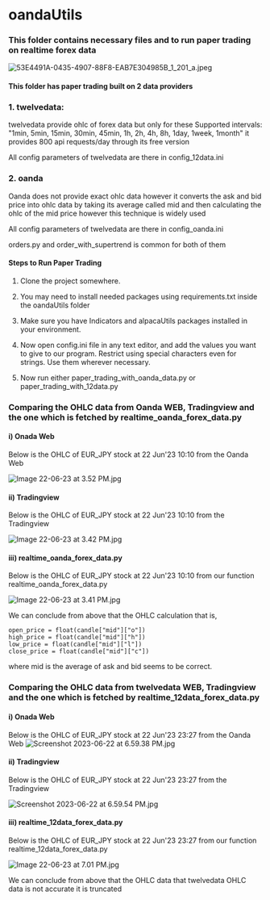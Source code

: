 # oandaUtils

### This folder contains necessary files and to run paper trading on realtime forex data
![53E4491A-0435-4907-88F8-EAB7E304985B_1_201_a.jpeg](images%2F53E4491A-0435-4907-88F8-EAB7E304985B_1_201_a.jpeg)

#### This folder has paper trading built on 2 data providers
###  1. twelvedata:

twelvedata provide ohlc of forex data but only for these Supported intervals: "1min, 5min, 15min, 30min, 45min, 1h, 2h, 4h, 8h, 1day, 1week, 1month"
it provides 800 api requests/day through its free version

All config parameters of twelvedata are there in config_12data.ini 

### 2.  oanda 

Oanda does not provide exact ohlc data however it converts the ask and bid price into ohlc data by taking its average called mid and then calculating the ohlc of the mid price 
however this technique is widely used 

All config parameters of twelvedata are there in config_oanda.ini 

orders.py and order_with_supertrend is common for both of them



#### Steps to Run Paper Trading

1. Clone the project somewhere.

2. You may need to install needed packages using requirements.txt inside the oandaUtils folder

3. Make sure you have Indicators and alpacaUtils packages installed in your environment.

4. Now open config.ini file in any text editor, and add the values you want to give to our
program. Restrict using special characters even for strings. Use them wherever necessary.

5. Now run either paper_trading_with_oanda_data.py or paper_trading_with_12data.py


### Comparing the OHLC data from Oanda WEB, Tradingview and the one which is fetched by realtime_oanda_forex_data.py


#### i) Onada Web

Below is the OHLC of EUR_JPY stock at 22 Jun'23 10:10 from the Oanda Web 

![Image 22-06-23 at 3.52 PM.jpg](images%2FImage%2022-06-23%20at%203.52%20PM.jpg)


#### ii) Tradingview 

Below is the OHLC of EUR_JPY stock at 22 Jun'23 10:10 from the Tradingview

![Image 22-06-23 at 3.42 PM.jpg](images%2FImage%2022-06-23%20at%203.42%20PM.jpg)


#### iii) realtime_oanda_forex_data.py

Below is the OHLC of EUR_JPY stock at 22 Jun'23 10:10 from our function realtime_oanda_forex_data.py

![Image 22-06-23 at 3.41 PM.jpg](images%2FImage%2022-06-23%20at%203.41%20PM.jpg)


We can conclude from above that the OHLC calculation that is,

    open_price = float(candle["mid"]["o"])
    high_price = float(candle["mid"]["h"])
    low_price = float(candle["mid"]["l"])
    close_price = float(candle["mid"]["c"])

where mid is the average of ask and bid seems to be correct.


### Comparing the OHLC data from twelvedata WEB, Tradingview and the one which is fetched by realtime_12data_forex_data.py


#### i) Onada Web

Below is the OHLC of EUR_JPY stock at 22 Jun'23 23:27 from the Oanda Web 
![Screenshot 2023-06-22 at 6.59.38 PM.jpg](images%2FScreenshot%202023-06-22%20at%206.59.38%20PM.jpg)




#### ii) Tradingview 

Below is the OHLC of EUR_JPY stock at 22 Jun'23 23:27 from the Tradingview

![Screenshot 2023-06-22 at 6.59.54 PM.jpg](images%2FScreenshot%202023-06-22%20at%206.59.54%20PM.jpg)




#### iii) realtime_12data_forex_data.py

Below is the OHLC of EUR_JPY stock at 22 Jun'23 23:27 from our function realtime_12data_forex_data.py

![Image 22-06-23 at 7.01 PM.jpg](images%2FImage%2022-06-23%20at%207.01%20PM.jpg)


We can conclude from above that the OHLC data that twelvedata OHLC data is not accurate it is truncated
